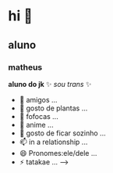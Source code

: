 
# hi 👋

## aluno

### matheus

**aluno do jk** ✨ _sou trans_ ✨ 

- 🔭 amigos ...
- 🌱 gosto de plantas ...
- 👯 fofocas ...
- 🤔 anime ...
- 💬 gosto de ficar sozinho ...
- 📫 in a relationship ...
- 😄 Pronomes:ele/dele ...
- ⚡ tatakae ...
-->
